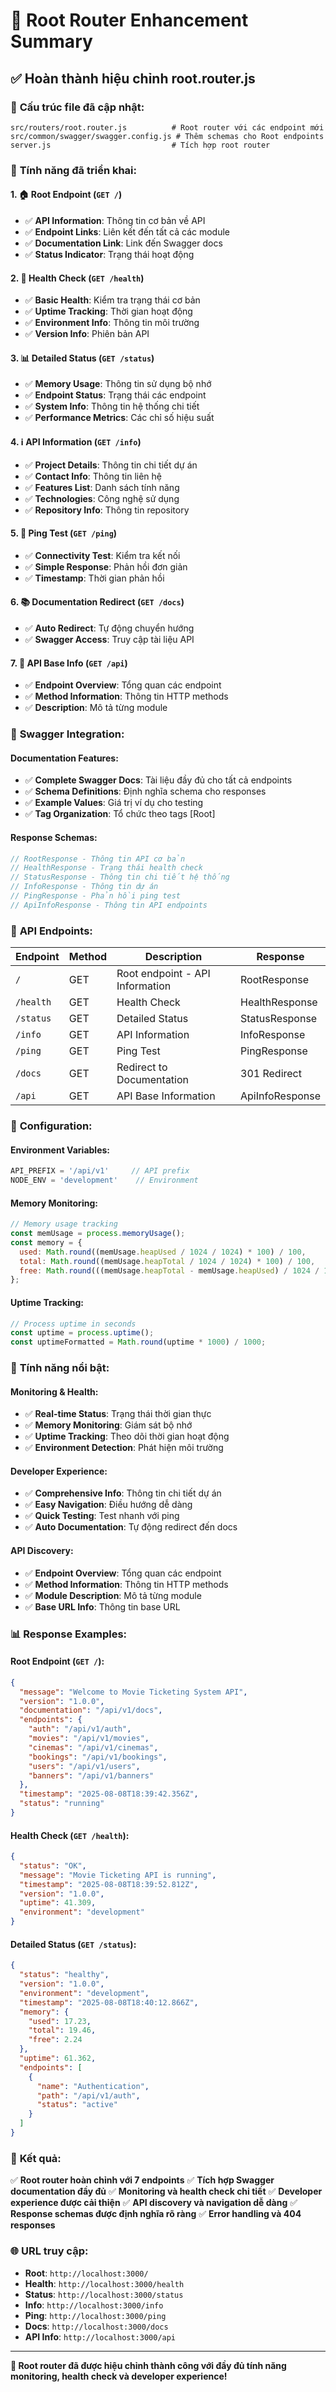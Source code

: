 # 🚀 Root Router Enhancement Summary

## ✅ **Hoàn thành hiệu chỉnh root.router.js**

### 📁 **Cấu trúc file đã cập nhật:**

```
src/routers/root.router.js          # Root router với các endpoint mới
src/common/swagger/swagger.config.js # Thêm schemas cho Root endpoints
server.js                           # Tích hợp root router
```

### 🎯 **Tính năng đã triển khai:**

#### **1. 🏠 Root Endpoint (`GET /`)**
- ✅ **API Information**: Thông tin cơ bản về API
- ✅ **Endpoint Links**: Liên kết đến tất cả các module
- ✅ **Documentation Link**: Link đến Swagger docs
- ✅ **Status Indicator**: Trạng thái hoạt động

#### **2. 🏥 Health Check (`GET /health`)**
- ✅ **Basic Health**: Kiểm tra trạng thái cơ bản
- ✅ **Uptime Tracking**: Thời gian hoạt động
- ✅ **Environment Info**: Thông tin môi trường
- ✅ **Version Info**: Phiên bản API

#### **3. 📊 Detailed Status (`GET /status`)**
- ✅ **Memory Usage**: Thông tin sử dụng bộ nhớ
- ✅ **Endpoint Status**: Trạng thái các endpoint
- ✅ **System Info**: Thông tin hệ thống chi tiết
- ✅ **Performance Metrics**: Các chỉ số hiệu suất

#### **4. ℹ️ API Information (`GET /info`)**
- ✅ **Project Details**: Thông tin chi tiết dự án
- ✅ **Contact Info**: Thông tin liên hệ
- ✅ **Features List**: Danh sách tính năng
- ✅ **Technologies**: Công nghệ sử dụng
- ✅ **Repository Info**: Thông tin repository

#### **5. 🏓 Ping Test (`GET /ping`)**
- ✅ **Connectivity Test**: Kiểm tra kết nối
- ✅ **Simple Response**: Phản hồi đơn giản
- ✅ **Timestamp**: Thời gian phản hồi

#### **6. 📚 Documentation Redirect (`GET /docs`)**
- ✅ **Auto Redirect**: Tự động chuyển hướng
- ✅ **Swagger Access**: Truy cập tài liệu API

#### **7. 🔗 API Base Info (`GET /api`)**
- ✅ **Endpoint Overview**: Tổng quan các endpoint
- ✅ **Method Information**: Thông tin HTTP methods
- ✅ **Description**: Mô tả từng module

### 🎨 **Swagger Integration:**

#### **Documentation Features:**
- ✅ **Complete Swagger Docs**: Tài liệu đầy đủ cho tất cả endpoints
- ✅ **Schema Definitions**: Định nghĩa schema cho responses
- ✅ **Example Values**: Giá trị ví dụ cho testing
- ✅ **Tag Organization**: Tổ chức theo tags [Root]

#### **Response Schemas:**
```javascript
// RootResponse - Thông tin API cơ bản
// HealthResponse - Trạng thái health check
// StatusResponse - Thông tin chi tiết hệ thống
// InfoResponse - Thông tin dự án
// PingResponse - Phản hồi ping test
// ApiInfoResponse - Thông tin API endpoints
```

### 📱 **API Endpoints:**

| Endpoint | Method | Description | Response |
|----------|--------|-------------|----------|
| `/` | GET | Root endpoint - API Information | RootResponse |
| `/health` | GET | Health Check | HealthResponse |
| `/status` | GET | Detailed Status | StatusResponse |
| `/info` | GET | API Information | InfoResponse |
| `/ping` | GET | Ping Test | PingResponse |
| `/docs` | GET | Redirect to Documentation | 301 Redirect |
| `/api` | GET | API Base Information | ApiInfoResponse |

### 🔧 **Configuration:**

#### **Environment Variables:**
```javascript
API_PREFIX = '/api/v1'     // API prefix
NODE_ENV = 'development'    // Environment
```

#### **Memory Monitoring:**
```javascript
// Memory usage tracking
const memUsage = process.memoryUsage();
const memory = {
  used: Math.round((memUsage.heapUsed / 1024 / 1024) * 100) / 100,
  total: Math.round((memUsage.heapTotal / 1024 / 1024) * 100) / 100,
  free: Math.round(((memUsage.heapTotal - memUsage.heapUsed) / 1024 / 1024) * 100) / 100
};
```

#### **Uptime Tracking:**
```javascript
// Process uptime in seconds
const uptime = process.uptime();
const uptimeFormatted = Math.round(uptime * 1000) / 1000;
```

### 🎯 **Tính năng nổi bật:**

#### **Monitoring & Health:**
- ✅ **Real-time Status**: Trạng thái thời gian thực
- ✅ **Memory Monitoring**: Giám sát bộ nhớ
- ✅ **Uptime Tracking**: Theo dõi thời gian hoạt động
- ✅ **Environment Detection**: Phát hiện môi trường

#### **Developer Experience:**
- ✅ **Comprehensive Info**: Thông tin chi tiết dự án
- ✅ **Easy Navigation**: Điều hướng dễ dàng
- ✅ **Quick Testing**: Test nhanh với ping
- ✅ **Auto Documentation**: Tự động redirect đến docs

#### **API Discovery:**
- ✅ **Endpoint Overview**: Tổng quan các endpoint
- ✅ **Method Information**: Thông tin HTTP methods
- ✅ **Module Description**: Mô tả từng module
- ✅ **Base URL Info**: Thông tin base URL

### 📊 **Response Examples:**

#### **Root Endpoint (`GET /`):**
```json
{
  "message": "Welcome to Movie Ticketing System API",
  "version": "1.0.0",
  "documentation": "/api/v1/docs",
  "endpoints": {
    "auth": "/api/v1/auth",
    "movies": "/api/v1/movies",
    "cinemas": "/api/v1/cinemas",
    "bookings": "/api/v1/bookings",
    "users": "/api/v1/users",
    "banners": "/api/v1/banners"
  },
  "timestamp": "2025-08-08T18:39:42.356Z",
  "status": "running"
}
```

#### **Health Check (`GET /health`):**
```json
{
  "status": "OK",
  "message": "Movie Ticketing API is running",
  "timestamp": "2025-08-08T18:39:52.812Z",
  "version": "1.0.0",
  "uptime": 41.309,
  "environment": "development"
}
```

#### **Detailed Status (`GET /status`):**
```json
{
  "status": "healthy",
  "version": "1.0.0",
  "environment": "development",
  "timestamp": "2025-08-08T18:40:12.866Z",
  "memory": {
    "used": 17.23,
    "total": 19.46,
    "free": 2.24
  },
  "uptime": 61.362,
  "endpoints": [
    {
      "name": "Authentication",
      "path": "/api/v1/auth",
      "status": "active"
    }
  ]
}
```

### 🎉 **Kết quả:**

✅ **Root router hoàn chỉnh với 7 endpoints**
✅ **Tích hợp Swagger documentation đầy đủ**
✅ **Monitoring và health check chi tiết**
✅ **Developer experience được cải thiện**
✅ **API discovery và navigation dễ dàng**
✅ **Response schemas được định nghĩa rõ ràng**
✅ **Error handling và 404 responses**

### 🌐 **URL truy cập:**

- **Root**: `http://localhost:3000/`
- **Health**: `http://localhost:3000/health`
- **Status**: `http://localhost:3000/status`
- **Info**: `http://localhost:3000/info`
- **Ping**: `http://localhost:3000/ping`
- **Docs**: `http://localhost:3000/docs`
- **API Info**: `http://localhost:3000/api`

---

**🚀 Root router đã được hiệu chỉnh thành công với đầy đủ tính năng monitoring, health check và developer experience!**

